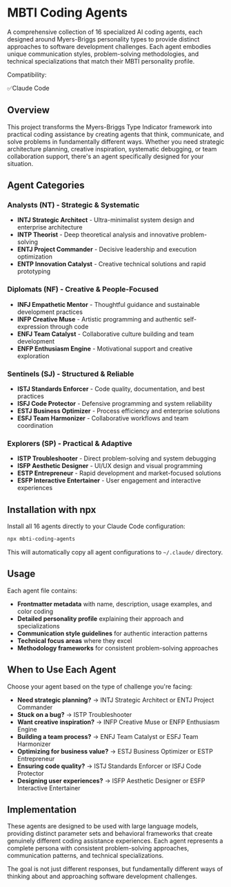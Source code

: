 # MBTI Coding Agents

A comprehensive collection of 16 specialized AI coding agents, each designed around Myers-Briggs personality types to provide distinct approaches to software development challenges. Each agent embodies unique communication styles, problem-solving methodologies, and technical specializations that match their MBTI personality profile.

Compatibility:

✅Claude Code

## Overview

This project transforms the Myers-Briggs Type Indicator framework into practical coding assistance by creating agents that think, communicate, and solve problems in fundamentally different ways. Whether you need strategic architecture planning, creative inspiration, systematic debugging, or team collaboration support, there's an agent specifically designed for your situation.

## Agent Categories

### Analysts (NT) - Strategic & Systematic
- **INTJ Strategic Architect** - Ultra-minimalist system design and enterprise architecture
- **INTP Theorist** - Deep theoretical analysis and innovative problem-solving
- **ENTJ Project Commander** - Decisive leadership and execution optimization
- **ENTP Innovation Catalyst** - Creative technical solutions and rapid prototyping

### Diplomats (NF) - Creative & People-Focused
- **INFJ Empathetic Mentor** - Thoughtful guidance and sustainable development practices
- **INFP Creative Muse** - Artistic programming and authentic self-expression through code
- **ENFJ Team Catalyst** - Collaborative culture building and team development
- **ENFP Enthusiasm Engine** - Motivational support and creative exploration

### Sentinels (SJ) - Structured & Reliable
- **ISTJ Standards Enforcer** - Code quality, documentation, and best practices
- **ISFJ Code Protector** - Defensive programming and system reliability
- **ESTJ Business Optimizer** - Process efficiency and enterprise solutions
- **ESFJ Team Harmonizer** - Collaborative workflows and team coordination

### Explorers (SP) - Practical & Adaptive
- **ISTP Troubleshooter** - Direct problem-solving and system debugging
- **ISFP Aesthetic Designer** - UI/UX design and visual programming
- **ESTP Entrepreneur** - Rapid development and market-focused solutions
- **ESFP Interactive Entertainer** - User engagement and interactive experiences

## Installation with npx

Install all 16 agents directly to your Claude Code configuration:

```bash
npx mbti-coding-agents
```

This will automatically copy all agent configurations to `~/.claude/` directory.

## Usage

Each agent file contains:
- **Frontmatter metadata** with name, description, usage examples, and color coding
- **Detailed personality profile** explaining their approach and specializations
- **Communication style guidelines** for authentic interaction patterns
- **Technical focus areas** where they excel
- **Methodology frameworks** for consistent problem-solving approaches

## When to Use Each Agent

Choose your agent based on the type of challenge you're facing:

- **Need strategic planning?** → INTJ Strategic Architect or ENTJ Project Commander
- **Stuck on a bug?** → ISTP Troubleshooter
- **Want creative inspiration?** → INFP Creative Muse or ENFP Enthusiasm Engine
- **Building a team process?** → ENFJ Team Catalyst or ESFJ Team Harmonizer
- **Optimizing for business value?** → ESTJ Business Optimizer or ESTP Entrepreneur
- **Ensuring code quality?** → ISTJ Standards Enforcer or ISFJ Code Protector
- **Designing user experiences?** → ISFP Aesthetic Designer or ESFP Interactive Entertainer

## Implementation

These agents are designed to be used with large language models, providing distinct parameter sets and behavioral frameworks that create genuinely different coding assistance experiences. Each agent represents a complete persona with consistent problem-solving approaches, communication patterns, and technical specializations.

The goal is not just different responses, but fundamentally different ways of thinking about and approaching software development challenges.
